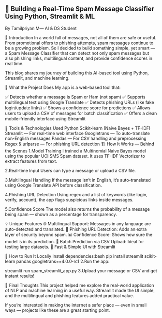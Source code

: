 ## 🚨 Building a Real-Time Spam Message Classifier Using Python, Streamlit & ML ##
By Tamilpriyan M— AI & DS Student

📌 Introduction
In a world full of messages, not all of them are safe or useful. From promotional offers to phishing attempts, spam messages continue to be a growing problem. So I decided to build something simple, yet smart — a Spam Message Classifier that can detect not only spam messages but also phishing links, multilingual content, and provide confidence scores in real time.

This blog shares my journey of building this AI-based tool using Python, Streamlit, and machine learning.

🧠 What the Project Does
My app is a web-based tool that:

✅ Detects whether a message is Spam or Ham (not spam)
✅ Supports multilingual text using Google Translate
✅ Detects phishing URLs (like fake login/update links)
✅ Shows a confidence score for predictions
✅ Allows users to upload a CSV of messages for batch classification
✅ Offers a clean mobile-friendly interface using Streamlit

🧰 Tools & Technologies Used
Python
Scikit-learn (Naive Bayes + TF-IDF)
Streamlit — For real-time web interface
Googletrans — To auto-translate non-English messages
Pandas — For CSV handling and preprocessing
Regex & urlparse — For phishing URL detection
🏗 How It Works — Behind the Scenes
1.Model Training
I trained a Multinomial Naive Bayes model using the popular UCI SMS Spam dataset. It uses TF-IDF Vectorizer to extract features from text.

2.Real-time Input
Users can type a message or upload a CSV file.

3.Multilingual Handling
If the message isn’t in English, it’s auto-translated using Google Translate API before classification.

4.Phishing URL Detection
Using regex and a list of keywords (like login, verify, account), the app flags suspicious links inside messages.

5.Confidence Score
The model also returns the probability of a message being spam — shown as a percentage for transparency.

💡 Unique Features
🌐 Multilingual Support: Messages in any language are auto-detected and translated.
🔐 Phishing URL Detection: Adds an extra layer of security beyond spam.
📊 Confidence Score: Shows how sure the model is in its prediction.
📂 Batch Prediction via CSV Upload: Ideal for testing large datasets.
🎯 Fast & Simple UI with Streamlit


🚀 How to Run It Locally
Install dependencies:bash
pip install streamlit scikit-learn pandas googletrans==4.0.0-rc1
2.Run the app:

streamlit run spam_streamlit_app.py
3.Upload your message or CSV and get instant results!

🙌 Final Thoughts
This project helped me explore the real-world application of NLP and machine learning in a useful way. Streamlit made the UI simple, and the multilingual and phishing features added practical value.

If you’re interested in making the internet a safer place — even in small ways — projects like these are a great starting point.
